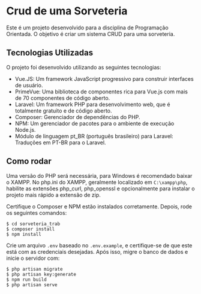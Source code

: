 # Crud de uma Sorveteria

Este é um projeto desenvolvido para a disciplina de Programação Orientada. O objetivo é criar um sistema CRUD para uma sorveteria.

## Tecnologias Utilizadas

O projeto foi desenvolvido utilizando as seguintes tecnologias:

- Vue.JS: Um framework JavaScript progressivo para construir interfaces de usuário.
- PrimeVue: Uma biblioteca de componentes rica para Vue.js com mais de 70 componentes de código aberto.
- Laravel: Um framework PHP para desenvolvimento web, que é totalmente gratuito e de código aberto.
- Composer: Gerenciador de dependências do PHP.
- NPM: Um gerenciador de pacotes para o ambiente de execução Node.js.
- Módulo de linguagem pt_BR (português brasileiro) para Laravel: Traduções em PT-BR para o Laravel.

## Como rodar

Uma versão do PHP será necessária, para Windows é recomendado baixar o XAMPP. No php.ini do XAMPP, geralmente localizado em `C:\xampp\php`, habilite as extensões php_curl, php_openssl e opcionalmente para instalar o projeto mais rápido a extensão de zip.

Certifique o Composer e NPM estão instalados corretamente. Depois, rode os seguintes comandos:

```
$ cd sorveteria_trab
$ composer install
$ npm install
```

Crie um arquivo `.env` baseado no `.env.example`, e certifique-se de que este está com as credenciais desejadas. Após isso, migre o banco de dados e inicie o servidor com:

```
$ php artisan migrate
$ php artisan key:generate
$ npm run build
$ php artisan serve
```
